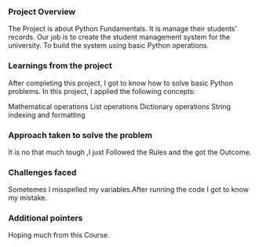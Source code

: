 ### Project Overview

 The Project is about Python Fundamentals.
It is  manage their students' records. Our job is to create the student management system for the university.  To build the system using basic Python operations.


### Learnings from the project

 After completing this project, I got to know how to solve basic Python problems. In this project, I  applied the following concepts:

Mathematical operations
List operations
Dictionary operations
String indexing and formatting


### Approach taken to solve the problem

 It is no that much tough ,I just Followed the Rules and the got the Outcome.   


### Challenges faced

 Sometemes I misspelled my variables.After running the code I got to know my mistake.


### Additional pointers

 Hoping much from this Course.


